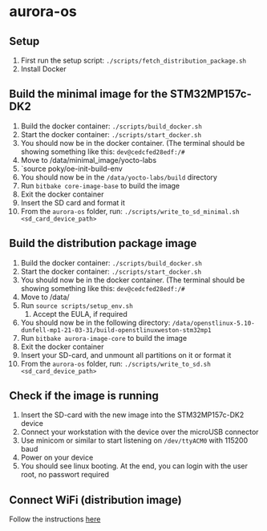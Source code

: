 # aurora-os

## Setup

1. First run the setup script: `./scripts/fetch_distribution_package.sh`
1. Install Docker

## Build the minimal image for the STM32MP157c-DK2

1. Build the docker container: `./scripts/build_docker.sh`
1. Start the docker container: `./scripts/start_docker.sh`
1. You should now be in the docker container. (The terminal should be showing something like this: `dev@cedcfed28edf:/#`
1. Move to /data/minimal_image/yocto-labs
1. `source poky/oe-init-build-env
1. You should now be in the `/data/yocto-labs/build` directory
1. Run `bitbake core-image-base` to build the image
1. Exit the docker container
1. Insert the SD card and format it
1. From the `aurora-os` folder, run: `./scripts/write_to_sd_minimal.sh <sd_card_device_path>`

## Build the distribution package image
1. Build the docker container: `./scripts/build_docker.sh`
1. Start the docker container: `./scripts/start_docker.sh`
1. You should now be in the docker container. (The terminal should be showing something like this: `dev@cedcfed28edf:/#`
1. Move to /data/
1. Run `source scripts/setup_env.sh`
   1. Accept the EULA, if required
1. You should now be in the following directory: `/data/openstlinux-5.10-dunfell-mp1-21-03-31/build-openstlinuxweston-stm32mp1`
1. Run `bitbake aurora-image-core` to build the image
1. Exit the docker container
1. Insert your SD-card, and unmount all partitions on it or format it
1. From the `aurora-os` folder, run: `./scripts/write_to_sd.sh <sd_card_device_path>`

## Check if the image is running
1. Insert the SD-card with the new image into the STM32MP157c-DK2 device
1. Connect your workstation with the device over the microUSB connector
1. Use minicom or similar to start listening on `/dev/ttyACM0` with 115200 baud
1. Power on your device
1. You should see linux booting. At the end, you can login with the user root, no passwort required

## Connect WiFi (distribution image)
Follow the instructions [here](https://wiki.st.com/stm32mpu/wiki/How_to_setup_a_WLAN_connection)
